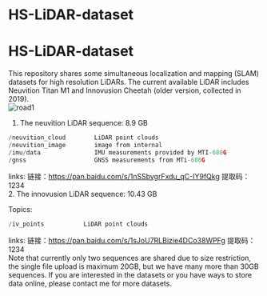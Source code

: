 # HS-LiDAR-dataset
# HS-LiDAR-dataset
This repository shares some simultaneous localization and mapping (SLAM) datasets for high resolution LiDARs. The current available LiDAR includes Neuvition Titan M1 and Innovusion Cheetah (older version, collected in 2019). </br>
![road1](https://user-images.githubusercontent.com/40022787/163915152-61e869af-c508-46d3-92bc-a1181fec949b.png)</br>
1. The neuvition LiDAR sequence: 8.9 GB </br>
```C++
/neuvition_cloud        LiDAR point clouds 
/neuvition_image        image from internal 
/imu/data               IMU measurements provided by MTI-680G
/gnss                   GNSS measurements from MTi-680G
```
links: 链接：https://pan.baidu.com/s/1nSSbygrFxdu_qC-IY9fQkg 
提取码：1234  </br>
2.  The innovusion LiDAR sequence: 10.43 GB </br>

Topics:
```C++
/iv_points           LiDAR point clouds 
```
links: 链接：https://pan.baidu.com/s/1sJoU7RLBizie4DCo38WPFg 
提取码：1234 </br> 
Note that currently only two sequences are shared due to size restriction, the single file upload is maximum 20GB, but we have many more than 30GB sequences. If you are interested in the datasets or you have ways to store data online, please contact me for more datasets.
